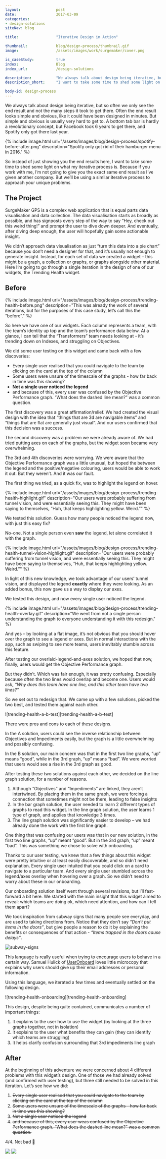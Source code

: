 ```yaml
---
layout:                post
date:                  2017-03-09
categories:
- design-solutions
siteNav: blog

title:                 "Iterative Design in Action"

thumbnail:             blog/design-process/thumbnail.gif
image:                 /assets/images/work/surgemaker/cover.png

is_caseStudy:          true
index:                 Blog
index_url:             /design-solutions

description:           "We always talk about design being iterative, but so often we only see the end result and not the many steps it took to get there."
description_short:     "I want to take some time to shed some light on what my iterative process is. Because if you work with me, I’m not going to give you the exact same end result as I’ve given another company. But we’ll be using a similar iterative process to approach your unique problems."

body-id: design-process
---
```


We always talk about design being iterative, but so often we only see the end result and not the many steps it took to get there. Often the end result looks simple and obvious, like it could have been designed in minutes. But simple and obvious is usually very hard to get to. A bottom tab bar is hardly a revolutionary concept, but Facebook took 6 years to get there, and Spotify only got there last year.

<div class="m-top--sm">
	{% include image.html url="/assets/images/blog/design-process/spotify-before-after.png" description="Spotify only got rid of their hamburger menu in 2016." %}
</div>

So instead of just showing you the end results here, I want to take some time to shed some light on what my iterative process is. Because if you work with me, I’m not going to give you the exact same end result as I’ve given another company. But we’ll be using a similar iterative process to approach your unique problems.

## The Project

SurgeMaker GPS is a complex web application that is equal parts data visualisation and data collection. The data visualisation starts as broadly as possible, and has signposts every step of the way to say “Hey, check out this weird thing!” and prompt the user to dive down deeper. And eventually, after diving deep enough, the user will hopefully gain some actionable insight.

We didn’t approach data visualisation as just “turn this data into a pie chart” because you don’t need a designer for that, and it’s usually not enough to generate insight. Instead, for each set of data we created a widget – this might be a graph, a collection or graphs, or graphs alongside other material. Here I’m going to go through a single iteration in the design of one of our widgets, the Trending Health widget.

## Before

<!-- <div class="m-post-largeImg"></div>
![trending-health-before][trending-health-before] -->

<div class="m-top--sm">
	{% include image.html url="/assets/images/blog/design-process/trending-health-before.png" description="This was already the work of several iterations, but for the purposes of this case study, let’s call this the “before”." %}
</div>

So here we have one of our widgets. Each column represents a team, with the team’s identity up top and the team’s performance data below. At a glance, I can tell that the “Transformers” team needs looking at - it’s trending down on Indexes, and struggling on Objectives. 

We did some user testing on this widget and came back with a few discoveries:

- Every single user realised that you could navigate to the team by clicking on the card at the top of the column
- Some users were unsure of the timescale of the graphs - how far back in time was this showing?
- **Not a single user noticed the legend**
- and because of this, every user was confused by the Objective Performance graph. “What does the dashed line mean?” was a common question.

The first discovery was a great affirmation/relief. We had created the visual design with the idea that “things that are 3d are navigable items” and “things that are flat are generally just visual”. And our users confirmed that this decision was a success.

The second discovery was a problem we were already aware of. We had tried putting axes on each of the graphs, but the widget soon became very overwhelming.

The 3rd and 4th discoveries were worrying. We were aware that the Objective Performance graph was a little unusual, but hoped the between the legend and the positive/negative colouring, users would be able to work it out. But they weren’t. And it was our fault.

The first thing we tried, as a quick fix, was to highlight the legend on hover.

<div class="m-top--sm">
	{% include image.html url="/assets/images/blog/design-process/trending-health-highlight.gif" description="Our users were probably suffering from tunnel vision, and were essentially seeing this. They might have been saying to themselves, “Huh, that keeps highlighting yellow. Weird.”" %}
</div>

We tested this solution. Guess how many people noticed the legend now, with just this easy fix?

No-one. Not a single person even **saw** the legend, let alone correlated it with the graph.

<!-- <div class="m-post-secretWrapper">
	<div class="m-post-secret js-showSecret">
		No-one. Not a single person even <strong>saw</strong> the legend, let alone correlated it with the graph.
	</div>
</div> -->

<div class="m-top--sm">
	{% include image.html url="/assets/images/blog/design-process/trending-health-tunnel-vision-highlight.gif" description="Our users were probably suffering from tunnel vision, and were essentially seeing this. They might have been saying to themselves, “Huh, that keeps highlighting yellow. Weird.”" %}
</div>

In light of this new knowledge, we took advantage of our users’ tunnel vision, and displayed the legend **exactly** where they were looking. As an added bonus, this now gave us a way to display our axes. 

We tested this design, and now every single user noticed the legend.

<div class="m-top--sm">
	{% include image.html url="/assets/images/blog/design-process/trending-health-overlay.gif" description="We went from not a single person understanding the graph to everyone understanding it with this redesign." %}
</div>

And yes – by looking at a flat image, it’s not obvious that you should hover over the graph to see a legend or axes. But in normal interactions with the app, such as swiping to see more teams, users inevitably stumble across this feature.

After testing our overlaid-legend-and-axes solution, we hoped that now, finally, users would get the Objective Performance graph.

But they didn’t. Which was fair enough, it was pretty confusing. Especially because often the two lines would overlap and become one. Users would ask, _“Why does this team have one line, and this other team have two lines?”_

So we set out to redesign that. We came up with a few solutions, picked the two best, and tested them against each other. 

<div class="m-post-largeImg"></div>
![trending-health-a-b-test][trending-health-a-b-test]

There were pros and cons to each of these designs.

In the A solution, users could see the inverse relationship between Objectives and Impediments easily, but the graph is a little overwhelming and possibly confusing.

In the B solution, our main concern was that in the first two line graphs, “up” means “good”, while in the 3rd graph, “up” means “bad”. We were worried that users would see a rise in the 3rd graph as good.

After testing these two solutions against each other, we decided on the line graph solution, for a number of reasons. 

1. Although “Objectives” and “Impediments” are linked, they aren’t intertwined. By placing them in the same graph, we were forcing a connection that sometimes might not be there, leading to false insights
2. In the bar graph solution, the user needed to learn 2 different types of graphs to read this widget. In the line graph solution, the user learns 1 type of graph, and applies that knowledge 3 times.
3. The line graph solution was significantly easier to develop – we had already done the work with the first line graph.

One thing that was confusing our users was that in our new solution, in the first two line graphs, “up” meant “good”. But in the 3rd graph, “up” meant “bad”. This was something we chose to solve with onboarding.

Thanks to our user testing, we knew that a few things about this widget were pretty intuitive or at least easily discoverable, and so didn’t need explanation. Every single user intuited that you could click on a card to navigate to a particular team. And every single user stumbled across the legend/axes overlay when hovering over a graph. So we didn’t need to worry about these in our onboarding.

Our onboarding solution itself went through several revisions, but I’ll fast-forward a bit here. We started with the main insight that this widget aimed to reveal: which teams are doing ok, which need attention, and how can I tell them apart?

We took inspiration from subway signs that many people see everyday, and are used to taking directions from. Notice that they don’t say _“Don’t put items in the doors”_, but give people a reason to do it by explaining the benefits or consequences of that action - _“Items trapped in the doors cause delays”_. 

![subway-signs][subway-signs]

This language is really useful when trying to encourage users to behave in a certain way. Samuel Hulick of [UserOnboard](http://useronboard.com/) loves little microcopy that explains why users should give up their email addresses or personal information.

Using this language, we iterated a few times and eventually settled on the following design.

<div class="m-post-largeImg"></div>
![trending-health-onboarding][trending-health-onboarding]

This design, despite being quite contained, communicates a number of important things:

1. It explains to the user how to use the widget (by looking at the three graphs together, not in isolation)
2. It explains to the user what benefits they can gain (they can identify which teams are struggling)
3. It helps clarify confusion surrounding that 3rd impediments line graph

## After

At the beginning of this adventure we were concerned about 4 different problems with this widget’s design. One of those we had already solved (and confirmed with user testing), but three still needed to be solved in this iteration. Let’s see how we did:

1. <del>Every single user realised that you could navigate to the team by clicking on the card at the top of the column</del>
2. <del>Some users were unsure of the timescale of the graphs - how far back in time was this showing?</del>
3. <del>Not a single user noticed the legend</del>
4. <del>and because of this, every user weas confused by the Objective Performance graph. “What does the dashed line mean?” was a common question.</del>

4/4. Not bad 🙂 

<div class="m-post-largeImg"></div>
<p class="m-post-toggleImage js-toggleBeforeAfter">
	<img src="/assets/images/blog/design-process/trending-health-before-after-1.png">
	<img src="/assets/images/blog/design-process/trending-health-before-after-2.png">
</p>

[spotify-before-after]: /assets/images/blog/design-process/spotify-before-after.png
[trending-health-before]: /assets/images/blog/design-process/trending-health-before.png
[trending-health-highlight]: /assets/images/blog/design-process/trending-health-highlight.gif
[trending-health-tunnel-vision-highlight]: /assets/images/blog/design-process/trending-health-tunnel-vision-highlight.gif
[trending-health-overlay]: /assets/images/blog/design-process/trending-health-overlay.gif
[trending-health-overlay-axes]: /assets/images/blog/design-process/trending-health-overlay-axes.png
[trending-health-a-b-test]: /assets/images/blog/design-process/trending-health-a-b-test.png
[trending-health-onboarding]: /assets/images/blog/design-process/trending-health-onboarding.png
[trending-health-before-after-1]: /assets/images/blog/design-process/trending-health-before-after-1.png
[trending-health-before-after-2]: /assets/images/blog/design-process/trending-health-before-after-2.png
[subway-signs]: /assets/images/blog/design-process/subway-signs.jpg